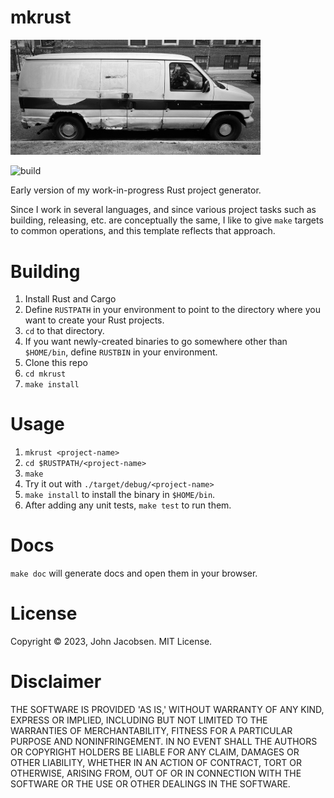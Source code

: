 # mkrust

<img src="/mkrust.jpg" width="400">

![build](https://github.com/eigenhombre/mkrust/actions/workflows/build.yml/badge.svg)

Early version of my work-in-progress Rust project generator.

Since I work in several languages, and since various project tasks such as building,
releasing, etc. are conceptually the same, I like to give `make` targets to common operations,
and this template reflects that approach.


# Building

1. Install Rust and Cargo
1. Define `RUSTPATH` in your environment to point to the directory
   where you want to create your Rust projects.
1. `cd` to that directory.
3. If you want newly-created binaries to go somewhere other than `$HOME/bin`,
   define `RUSTBIN` in your environment.
2. Clone this repo
3. `cd mkrust`
4. `make install`

# Usage

1. `mkrust <project-name>`
2. `cd $RUSTPATH/<project-name>`
3. `make`
4. Try it out with `./target/debug/<project-name>`
5. `make install` to install the binary in `$HOME/bin`.
6. After adding any unit tests, `make test` to run them.

# Docs

`make doc` will generate docs and open them in your browser.

# License

Copyright © 2023, John Jacobsen. MIT License.

# Disclaimer

THE SOFTWARE IS PROVIDED 'AS IS,' WITHOUT WARRANTY OF ANY KIND,
EXPRESS OR IMPLIED, INCLUDING BUT NOT LIMITED TO THE WARRANTIES
OF MERCHANTABILITY, FITNESS FOR A PARTICULAR PURPOSE AND
NONINFRINGEMENT. IN NO EVENT SHALL THE AUTHORS OR COPYRIGHT
HOLDERS BE LIABLE FOR ANY CLAIM, DAMAGES OR OTHER LIABILITY,
WHETHER IN AN ACTION OF CONTRACT, TORT OR OTHERWISE, ARISING
FROM, OUT OF OR IN CONNECTION WITH THE SOFTWARE OR THE USE OR
OTHER DEALINGS IN THE SOFTWARE.
